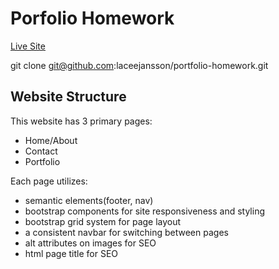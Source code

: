 # Porfolio Homework

[Live Site](https://laceejansson.github.io/portfolio-homework/)

   git clone git@github.com:laceejansson/portfolio-homework.git


## Website Structure

This website has 3 primary pages:
- Home/About
- Contact
- Portfolio

Each page utilizes:
- semantic elements(footer, nav)
- bootstrap components for site responsiveness and styling
- bootstrap grid system for page layout
- a consistent navbar for switching between pages
- alt attributes on images for SEO
- html page title for SEO
